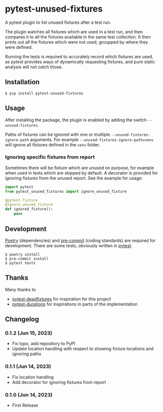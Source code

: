 # pytest-unused-fixtures

A pytest plugin to list unused fixtures after a test run.

The plugin watches all fixtures which are used in a test run, and then compares it to all the fixtures available in the same test collection. It then prints out all the fixtures which were not used, groupped by where they were defined.

Running the tests is required to accurately record which fixtures are used, as pytest provides ways of dynamically requesting fixtures, and pure static analysis will not catch those.

## Installation

```shell
$ pip install pytest-unused-fixtures
```

## Usage

After installing the package, the plugin is enabled by adding the switch `--unused-fixtures`.

Paths of fixtures can be ignored with one or multiple `--unused-fixtures-ignore-path` arguments. For example `--unused-fixtures-ignore-path=venv` will ignore all fixtures defined in the `venv` folder.

### Ignoring specific fixtures from report

Sometimes there will be fixture which are unused on purpose, for example when used in tests which are skipped by default. A decorator is provided for ignoring fixtures from the unused report. See the example for usage:

```python
import pytest
from pytest_unused_fixtures import ignore_unused_fixture

@pytest.fixture
@ignore_unused_fixture
def ignored_fixture():
    pass
```

## Development

[Poetry](https://python-poetry.org/) (dependencies) and [pre-commit](https://pre-commit.com/) (coding standards) are required for development. There are some tests, obviously written in [pytest](https://pytest.org/).

```shell
$ poetry install
$ pre-commit install
$ pytest tests
```

## Thanks

Many thanks to

 - [pytest-deadfixtures](https://github.com/jllorencetti/pytest-deadfixtures) for inspiration for this project
 - [pytest-durations](https://github.com/blake-r/pytest-durations) for inspirations in parts of the implementation

## Changelog

### 0.1.2 (Jun 15, 2023)

* Fix typo, add repository to PyPI
* Update location handling with respect to showing fixture locations and ignoring paths

### 0.1.1 (Jun 14, 2023)

* Fix location handling
* Add decorator for ignoring fixtures from report

### 0.1.0 (Jun 14, 2023)

* First Release
